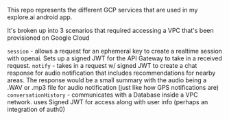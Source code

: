 This repo represents the different GCP services that are used in my explore.ai android app.

It's broken up into 3 scenarios that required accessing a VPC that's been provisioned on Google Cloud

`session` - allows a request for an ephemeral key to create a realtime session with openai. Sets up a signed JWT for the API Gateway to take in a received request.
`notify` - takes in a request w/ signed JWT to create a chat response for audio notification that includes recommendations for nearby areas. The response would be a small summary with the audio being a .WAV or .mp3 file for audio notification (just like how GPS notifications are)
`conversationHistory` - communicates with a Database inside a VPC network. uses Signed JWT for access along with user info (perhaps an integration of auth0)
